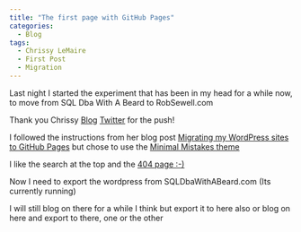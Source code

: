 ```yaml
---
title: "The first page with GitHub Pages"
categories:
  - Blog
tags:
  - Chrissy LeMaire
  - First Post
  - Migration
---
```


Last night I started the experiment that has been in my head for a while now, to move from SQL Dba With A Beard to RobSewell.com

Thank you Chrissy [Blog](https://blog.netnerds.net/) [Twitter](https://twitter.com/cl) for the push!

I followed the instructions from her blog post [Migrating my WordPress sites to GitHub Pages](https://blog.netnerds.net/2020/08/migrating-my-wordpress-sites-to-github-pages/) but chose to use the [Minimal Mistakes theme](https://github.com/mmistakes/minimal-mistakes)

I like the search at the top and the [404 page :-)](https://blog.robsewell.com/404.html)

Now I need to export the wordpress from SQLDbaWithABeard.com (Its currently running)

I will still blog on there for a while I think but export it to here also or blog on here and export to there, one or the other
